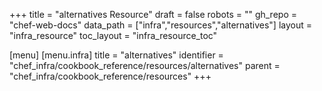 +++
title = "alternatives Resource"
draft = false
robots = ""
gh_repo = "chef-web-docs"
data_path = ["infra","resources","alternatives"]
layout = "infra_resource"
toc_layout = "infra_resource_toc"

[menu]
  [menu.infra]
    title = "alternatives"
    identifier = "chef_infra/cookbook_reference/resources/alternatives"
    parent = "chef_infra/cookbook_reference/resources"
+++

<!-- The contents of this page are automatically generated from the alternatives.yaml file in the data directory. -->
<!-- To suggest a change, edit the https://github.com/chef/chef/blob/main/lib/chef/resource/alternatives.rb file
      and submit a pull request to the https://github.com/chef/chef repository. -->
